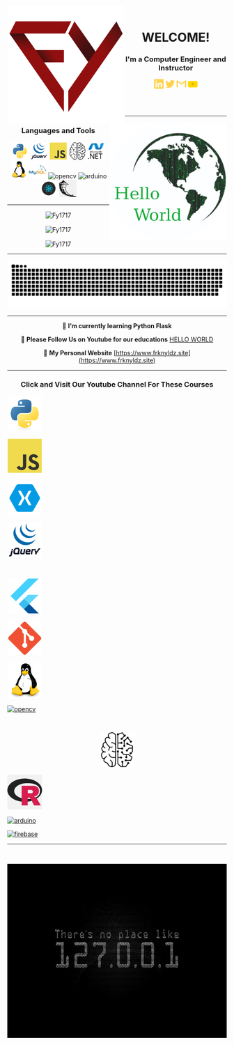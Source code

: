 
<a href='https://www.frknyldz.site/yazilarim'> <img align="left" height="270px" alt="GIF" src="./fylogo.png" /> </a>
<img align="right" height="270px" alt="GIF" src="./hw.png" />

<br>
<h1 align="center">WELCOME!</h1>

<div align="center">
<h3 align="center">I'm a Computer Engineer and Instructor</h3>

[<img align="center" alt="tassiaaccioly | LinkedIn" width="22px" src="./linkedin.svg" />][linkedin]
[<img align="center" alt="itsmetherogue | Twitter" width="22px" src="./twitter.svg" />][twitter]
[<img align="center" alt="tassia.accioly | Gmail" width="22px" src="./gmail.svg" />][gmail]
[<img align="center" alt="tassiaaccioly | Medium" width="22px" src="./youtube.png" />][youtube]

[linkedin]: https://www.linkedin.com/in/furkan-y%C4%B1ld%C4%B1z-90342a138/
[twitter]: https://www.twitter.com/frkann17/
[gmail]: mailto:frknyldz8489@gmail.com
[youtube]: https://www.youtube.com/channel/UCPJJbWeR2r1Rs_FWQhsPaFw
</div>

<br>
<br>
<hr>
<h3 align="center">Languages and Tools</h3>
<p align="center"> <img src="https://raw.githubusercontent.com/devicons/devicon/master/icons/python/python-original.svg" alt="python" width="40" height="40"/> 
<img src="./jquery.webp" alt="jquery" width="40" height="40"/> <img src="https://raw.githubusercontent.com/devicons/devicon/master/icons/javascript/javascript-original.svg" alt="javascript" width="40" height="40"/> <img src="./ml.png" alt="machine learning" width="40" height="40"/> <img src="https://raw.githubusercontent.com/devicons/devicon/master/icons/dot-net/dot-net-original-wordmark.svg" alt="dotnet" width="40" height="40"/>  <img src="https://raw.githubusercontent.com/devicons/devicon/master/icons/linux/linux-original.svg" alt="linux" width="40" height="40"/> <img src="https://raw.githubusercontent.com/devicons/devicon/master/icons/mysql/mysql-original-wordmark.svg" alt="mysql" width="40" height="40"/> <img src="https://www.vectorlogo.zone/logos/opencv/opencv-icon.svg" alt="opencv" width="40" height="40"/> <img src="https://cdn.worldvectorlogo.com/logos/arduino-1.svg" alt="arduino" width="40" height="40"/> <img src="./react.png" alt="react" width="40" height="40"/> <img src="./flaskk.png" alt="flask" width="40" height="40"/> </p>

<hr>


<p align="center"><img align="center" src="https://github-readme-stats.vercel.app/api?username=Fy1717&show_icons=true&locale=en" alt="Fy1717" /></p>

<p align="center"><img align="center" src="https://github-readme-stats.vercel.app/api/top-langs?username=Fy1717&show_icons=true&locale=en&layout=compact" alt="Fy1717" /></p>

<p align="center"><img align="center" src="https://github-readme-streak-stats.herokuapp.com/?user=Fy1717&" alt="Fy1717" /></p>

<hr>

<div align='center'>

![github contribution grid snake animation](https://raw.githubusercontent.com/platane/platane/output/github-contribution-grid-snake.svg)

</div>

<hr>

<div align='center'> 

🌱 **I’m currently learning Python Flask** <br>

 💬 **Please Follow Us on Youtube for our educations** [HELLO WORLD](https://www.youtube.com/channel/UCPJJbWeR2r1Rs_FWQhsPaFw) <br>

 📄 **My Personal Website** [https://www.frknyldz.site](https://www.frknyldz.site)

</div>
 
 <hr>

<b><h3 align="center"> Click and Visit Our Youtube Channel For These Courses </h3></b>

<p align="center">

<a href='https://www.youtube.com/watch?v=NJqJMkzO6V0&list=PLRzodrm7Zy5GyUsgqh_6J0ExeRA6UJpeJ'> <img src="https://raw.githubusercontent.com/devicons/devicon/master/icons/python/python-original.svg" alt="python" width="80" height="80"/></a> 

<a href='https://www.youtube.com/watch?v=RDMkzNzZOc0&list=PLRzodrm7Zy5GAqpxYM1F-gGS9sSVIjZW_'> <img src="https://raw.githubusercontent.com/devicons/devicon/master/icons/javascript/javascript-original.svg" alt="javascript" width="80" height="80"/> </a> 

<a href='https://www.youtube.com/watch?v=tRY4u01tNUw'> <img src="./xamarin.png" alt="xamarin" width="80" height="80"/>  </a> 

<a href='https://www.youtube.com/watch?v=aMgIxdE08qg&list=PLRzodrm7Zy5Feb24PDLXekXWDZg8gV9fm'> <img src="./jquery.webp" alt="jquery" width="80" height="80"/></a>

<p>


<br>

<p align="center">

<a href='https://www.youtube.com/watch?v=mZontGxNZ7Q&list=PLRzodrm7Zy5Gs-Ch0qjigyeaiCmw9BaJa'> <img src="./flutter.webp" alt="flutter" width="80" height="80"/> </a>

<a href='https://www.youtube.com/watch?v=LMBjPFWZxCU'> <img src="./git.png" alt="git" width="80" height="80"/> </a>

<a href='https://www.youtube.com/watch?v=mZontGxNZ7Q&list=PLRzodrm7Zy5Gs-Ch0qjigyeaiCmw9BaJa'> <img src="https://raw.githubusercontent.com/devicons/devicon/master/icons/linux/linux-original.svg" alt="linux" width="80" height="80"/> </a>

<a href='https://www.youtube.com/watch?v=IVys9sJDMao'> <img src="https://www.vectorlogo.zone/logos/opencv/opencv-icon.svg" alt="opencv" width="80" height="80"/> </a>

<p>


<br>


<p align="center"> <a href='https://www.youtube.com/watch?v=N-KvogmPwmg'> <img src="./ml.png" alt="machine learning" width="80" height="80"/> </a>

<a href='https://www.youtube.com/watch?v=EF7ARYX19Po'> <img src="./r.png" alt="r" width="80" height="80"/> </a>

<a href='https://www.youtube.com/watch?v=K-qM5PVUVfk'> 
<img src="https://cdn.worldvectorlogo.com/logos/arduino-1.svg" alt="arduino" width="80" height="80"/> </a>

<a href='https://www.youtube.com/watch?v=K-qM5PVUVfk'> <img src="https://www.vectorlogo.zone/logos/firebase/firebase-icon.svg" alt="firebase" width="80" height="80"/> </a>

</p>

<hr>
<br>

<a align='center' href='https://www.frknyldz.site/yazilarim'> <img src="./home.jpg" align='center' alt="firebase" width="1200" height="400"/> </a>

